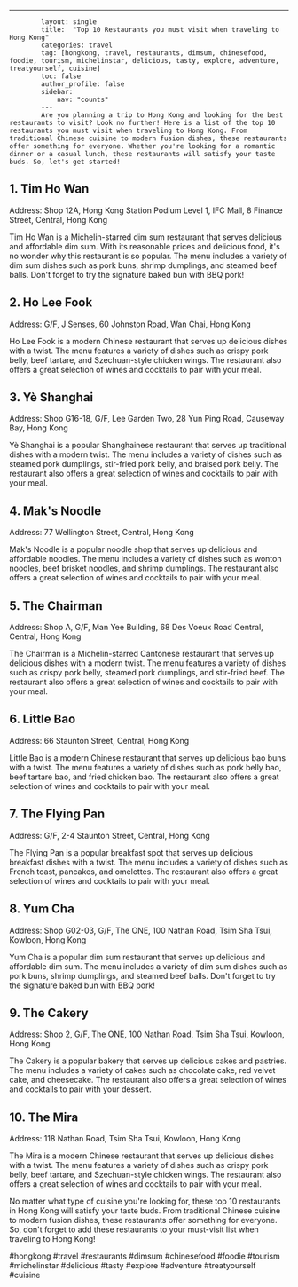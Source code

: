 ---
            layout: single
            title:  "Top 10 Restaurants you must visit when traveling to Hong Kong"
            categories: travel
            tag: [hongkong, travel, restaurants, dimsum, chinesefood, foodie, tourism, michelinstar, delicious, tasty, explore, adventure, treatyourself, cuisine]
            toc: false
            author_profile: false
            sidebar:
                nav: "counts"
            ---
            Are you planning a trip to Hong Kong and looking for the best restaurants to visit? Look no further! Here is a list of the top 10 restaurants you must visit when traveling to Hong Kong. From traditional Chinese cuisine to modern fusion dishes, these restaurants offer something for everyone. Whether you're looking for a romantic dinner or a casual lunch, these restaurants will satisfy your taste buds. So, let's get started! 

## 1. Tim Ho Wan 
Address: Shop 12A, Hong Kong Station Podium Level 1, IFC Mall, 8 Finance Street, Central, Hong Kong 

Tim Ho Wan is a Michelin-starred dim sum restaurant that serves delicious and affordable dim sum. With its reasonable prices and delicious food, it's no wonder why this restaurant is so popular. The menu includes a variety of dim sum dishes such as pork buns, shrimp dumplings, and steamed beef balls. Don't forget to try the signature baked bun with BBQ pork! 

## 2. Ho Lee Fook 
Address: G/F, J Senses, 60 Johnston Road, Wan Chai, Hong Kong 

Ho Lee Fook is a modern Chinese restaurant that serves up delicious dishes with a twist. The menu features a variety of dishes such as crispy pork belly, beef tartare, and Szechuan-style chicken wings. The restaurant also offers a great selection of wines and cocktails to pair with your meal. 

## 3. Yè Shanghai 
Address: Shop G16-18, G/F, Lee Garden Two, 28 Yun Ping Road, Causeway Bay, Hong Kong 

Yè Shanghai is a popular Shanghainese restaurant that serves up traditional dishes with a modern twist. The menu includes a variety of dishes such as steamed pork dumplings, stir-fried pork belly, and braised pork belly. The restaurant also offers a great selection of wines and cocktails to pair with your meal. 

## 4. Mak's Noodle 
Address: 77 Wellington Street, Central, Hong Kong 

Mak's Noodle is a popular noodle shop that serves up delicious and affordable noodles. The menu includes a variety of dishes such as wonton noodles, beef brisket noodles, and shrimp dumplings. The restaurant also offers a great selection of wines and cocktails to pair with your meal. 

## 5. The Chairman 
Address: Shop A, G/F, Man Yee Building, 68 Des Voeux Road Central, Central, Hong Kong 

The Chairman is a Michelin-starred Cantonese restaurant that serves up delicious dishes with a modern twist. The menu features a variety of dishes such as crispy pork belly, steamed pork dumplings, and stir-fried beef. The restaurant also offers a great selection of wines and cocktails to pair with your meal. 

## 6. Little Bao 
Address: 66 Staunton Street, Central, Hong Kong 

Little Bao is a modern Chinese restaurant that serves up delicious bao buns with a twist. The menu features a variety of dishes such as pork belly bao, beef tartare bao, and fried chicken bao. The restaurant also offers a great selection of wines and cocktails to pair with your meal. 

## 7. The Flying Pan 
Address: G/F, 2-4 Staunton Street, Central, Hong Kong 

The Flying Pan is a popular breakfast spot that serves up delicious breakfast dishes with a twist. The menu includes a variety of dishes such as French toast, pancakes, and omelettes. The restaurant also offers a great selection of wines and cocktails to pair with your meal. 

## 8. Yum Cha 
Address: Shop G02-03, G/F, The ONE, 100 Nathan Road, Tsim Sha Tsui, Kowloon, Hong Kong 

Yum Cha is a popular dim sum restaurant that serves up delicious and affordable dim sum. The menu includes a variety of dim sum dishes such as pork buns, shrimp dumplings, and steamed beef balls. Don't forget to try the signature baked bun with BBQ pork! 

## 9. The Cakery 
Address: Shop 2, G/F, The ONE, 100 Nathan Road, Tsim Sha Tsui, Kowloon, Hong Kong 

The Cakery is a popular bakery that serves up delicious cakes and pastries. The menu includes a variety of cakes such as chocolate cake, red velvet cake, and cheesecake. The restaurant also offers a great selection of wines and cocktails to pair with your dessert. 

## 10. The Mira 
Address: 118 Nathan Road, Tsim Sha Tsui, Kowloon, Hong Kong 

The Mira is a modern Chinese restaurant that serves up delicious dishes with a twist. The menu features a variety of dishes such as crispy pork belly, beef tartare, and Szechuan-style chicken wings. The restaurant also offers a great selection of wines and cocktails to pair with your meal. 

No matter what type of cuisine you're looking for, these top 10 restaurants in Hong Kong will satisfy your taste buds. From traditional Chinese cuisine to modern fusion dishes, these restaurants offer something for everyone. So, don't forget to add these restaurants to your must-visit list when traveling to Hong Kong! 

#hongkong #travel #restaurants #dimsum #chinesefood #foodie #tourism #michelinstar #delicious #tasty #explore #adventure #treatyourself #cuisine